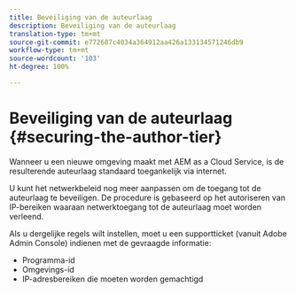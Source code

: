 ```yaml
---
title: Beveiliging van de auteurlaag
description: Beveiliging van de auteurlaag
translation-type: tm+mt
source-git-commit: e772687c4034a364912aa426a133134571246db9
workflow-type: tm+mt
source-wordcount: '103'
ht-degree: 100%

---
```



# Beveiliging van de auteurlaag {#securing-the-author-tier}

Wanneer u een nieuwe omgeving maakt met AEM as a Cloud Service, is de resulterende auteurlaag standaard toegankelijk via internet.

U kunt het netwerkbeleid nog meer aanpassen om de toegang tot de auteurlaag te beveiligen. De procedure is gebaseerd op het autoriseren van IP-bereiken waaraan netwerktoegang tot de auteurlaag moet worden verleend.

Als u dergelijke regels wilt instellen, moet u een supportticket (vanuit Adobe Admin Console) indienen met de gevraagde informatie:
- Programma-id
- Omgevings-id
- IP-adresbereiken die moeten worden gemachtigd